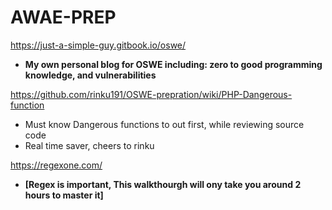 # AWAE-PREP

https://just-a-simple-guy.gitbook.io/oswe/ 
- **My own personal blog for OSWE including: zero to good programming knowledge, and vulnerabilities**


https://github.com/rinku191/OSWE-prepration/wiki/PHP-Dangerous-function
- Must know Dangerous functions to <grep> out first, while reviewing source code
- Real time saver, cheers to rinku


https://regexone.com/ 
- **[Regex is important, This walkthourgh will ony take you around 2 hours to master it]**
